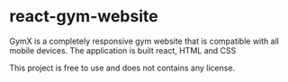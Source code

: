 # react-gym-website
GymX is a completely responsive gym website that is compatible with all mobile devices. The application is built  react,  HTML and CSS 

This project is free to use and does not contains any license.
